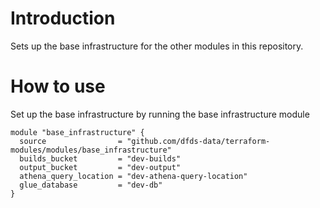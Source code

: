# Introduction
Sets up the base infrastructure for the other modules in this repository.

# How to use

Set up the base infrastructure by running the base infrastructure module

``` hcl
module "base_infrastructure" {
  source                = "github.com/dfds-data/terraform-modules/modules/base_infrastructure"
  builds_bucket         = "dev-builds"
  output_bucket         = "dev-output"
  athena_query_location = "dev-athena-query-location"
  glue_database         = "dev-db"
}
```